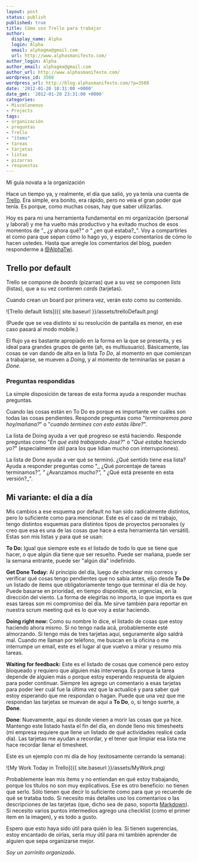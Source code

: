 ```yaml
---
layout: post
status: publish
published: true
title: Cómo uso Trello para trabajar
author:
  display_name: Alpha
  login: Alpha
  email: alphagma@gmail.com
  url: http://www.alphasmanifesto.com/
author_login: Alpha
author_email: alphagma@gmail.com
author_url: http://www.alphasmanifesto.com/
wordpress_id: 3508
wordpress_url: http://blog.alphasmanifesto.com/?p=3508
date: '2012-01-20 18:31:00 +0000'
date_gmt: '2012-01-20 23:31:00 +0000'
categories:
- Miscelaneous
- Projects
tags:
- organización
- preguntas
- Trello
- "ítems"
- tareas
- tarjetas
- listas
- pizarras
- respuestas
---
```


Mi guía novata a la organización

Hace un tiempo ya, y realmente, el día que salió, yo ya tenía una cuenta de [Trello](http://trello.com). Era simple, era bonito, era rápido, pero no veía el gran poder que tenía. Es porque, como muchas cosas, hay que saber utilizarlas.

Hoy es para mi una herramienta fundamental en mi organización (personal y laboral) y me ha vuelto más productivo y ha evitado muchos de esos momentos de "_ ¿y ahora qué?_" o "_ ¿en qué estaba?_". Voy a compartirles el como para que sepan cómo lo hago yo, y espero comentarios de cómo lo hacen ustedes. Hasta que arregle los comentarios del blog, pueden responderme a [@AlphaTwi](http://twitter.com/AlphaTwi).

## Trello por default

Trello se compone de _boards_ (pizarras) que a su vez se componen _lists_ (listas), que a su vez contienen _cards_ (tarjetas).

Cuando crean un board por primera vez, verán esto como su contenido.

![Trello default lists]({{ site.baseurl }}/assets/trelloDefault.png)

(Puede que se vea distinto si su resolución de pantalla es menor, en ese caso pasará al modo mobile.)

El flujo ya es bastante apropiado en la forma en la que se presenta, y es ideal para grandes grupos de gente (ah, es multiusuario). Básicamente, las cosas se van dando de alta en la lista _To Do_, al momento en que comienzan a trabajarse, se mueven a _Doing_, y al momento de terminarlas se pasan a _Done_.

### Preguntas respondidas

La simple disposición de tareas de esta forma ayuda a responder muchas preguntas.

Cuando las cosas están en To Do es porque es importante ver cuáles son todas las cosas pendientes. Responde preguntas como "_terminaremos para hoy/mañana?_" o "_cuando termines con esto estás libre?_".

La lista de Doing ayuda a ver qué progreso se está haciendo. Responde preguntas como "_En qué está trabajando José?_" o "_Qué estaba haciendo yo?_" (especialmente útil para los que lidian mucho con interrupciones).

La lista de Done ayuda a ver qué se terminó.  ¿Qué sentido tiene esa lista? Ayuda a responder preguntas como "_ ¿Qué porcentaje de tareas terminamos?_", "_ ¿Avanzamos mucho?_", "_ ¿Qué está presente en esta versión?_".

## Mi variante: el día a día

Mis cambios a ese esquema por default no han sido radicalmente distintos, pero lo suficiente como para mencionar. Este es el caso de mi trabajo, tengo distintos esquemas para distintos tipos de proyectos personales (y creo que esa es una de las cosas que hace a esta herramienta tán versátil). Estas son mis listas y para qué se usan:

**To Do:** Igual que siempre este es el listado de todo lo que se tiene que hacer, o que algún día tiene que ser resuelto. Puede ser mañana, puede ser la semana entrante, puede ser "algún día" indefinido.

**Get Done Today:** Al principio del día, luego de checkear mis correos y verificar qué cosas tengo pendientes que no sabía antes, elijo desde **To Do** un listado de ítems que obligatoriamente tengo que terminar el día de hoy. Puede basarse en prioridad, en tiempo disponible, en urgencias, en la dirección del viento. La forma de elegirlas no importa, lo que importa es que esas tareas son mi compromiso del día. Me sirve también para reportar en nuestra scrum meeting qué es lo que voy a estar haciendo.

**Doing right now:** Como su nombre lo dice, el listado de cosas que estoy haciendo ahora mismo. Si no tengo nada acá, probablemente esté almorzando. Si tengo más de tres tarjetas aquí, seguramente algo saldrá mal. Cuando me llaman por teléfono, me buscan en la oficina o me interrumpe un email, este es el lugar al que vuelvo a mirar y resumo mis tareas.

**Waiting for feedback:** Este es el listado de cosas que comencé pero estoy bloqueado y requiero que alguien más intervenga. Es porque la tarea depende de alguien más o porque estoy esperando respuesta de alguien para poder continuar. Siempre les agrego un comentario a esas tarjetas para poder leer cuál fue la última vez que la actualicé y para saber qué estoy esperando que me respondan o hagan. Puede que una vez que me respondan las tarjetas se muevan de aquí a **To Do**, o, si tengo suerte, a **Done**.

**Done**: Nuevamente, aquí es donde vienen a morir las cosas que ya hice. Mantengo este listado hasta el fin del día, en donde lleno mis timesheets (mi empresa requiere que llene un listado de qué actividades realicé cada día). Las tarjetas me ayudan a recordar, y el tener que limpiar esa lista me hace recordar llenar el timesheet.

Este es un ejemplo con mi día de hoy (exitosamente cerrando la semana):

![My Work Today in Trello]({{ site.baseurl }}/assets/MyWork.png)

Probablemente lean mis ítems y no entiendan en qué estoy trabajando, porque los títulos no son muy explicativos. Ese es otro beneficio: no tienen que serlo. Sólo tienen que decir lo suficiente como para que yo recuerde de qué se trataba todo. Si necesito más detalles uso los comentarios o las descripciones de las tarjetas (que, dicho sea de paso, soporta [Markdown](http://en.wikipedia.org/wiki/Markdown)). Si necesito varios puntos intermedios agrego una checklist (como el primer item en la imagen), y es todo a gusto.

Espero que esto haya sido útil para quién lo lea. Si tienen sugerencias, estoy encantado de oírlas, sería muy útil para mi también aprender de alguien que sepa organizarse mejor.

_Soy un zorrinito organizado._
